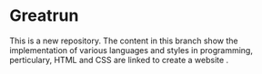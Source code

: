 # Greatrun
This is a new repository.
The content in this branch show the implementation of various languages and styles in programming, perticulary, HTML and CSS are linked to create a website .
